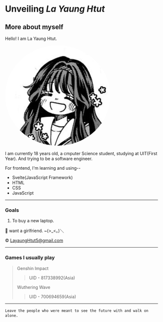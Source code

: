 # Unveiling _La Yaung Htut_

## More about myself

Hello! I am La Yaung Htut.

<img src="Waguri.jpg" style="border-radius: 50%;" >

I am currently 18 years old, a cmputer Science student, studying at UIT(First Year). And trying to be a software engineer.

For frontend, I'm learning and using--

- Svelte(JavaScript Framework)
- HTML
- CSS
- JavaScript

---

### Goals

1. To buy a new laptop.

👺 want a girlfriend. ~(>\_<。)＼

&copy; <LayaungHtut5@gmail.com>

---

### Games I usually play

> Genshin Impact
>
> > UID - 817338992(Asia)
>
> Wuthering Wave
>
> > UID - 700694659(Asia)

---

```
Leave the people who were meant to see the future with and walk on alone.
```
